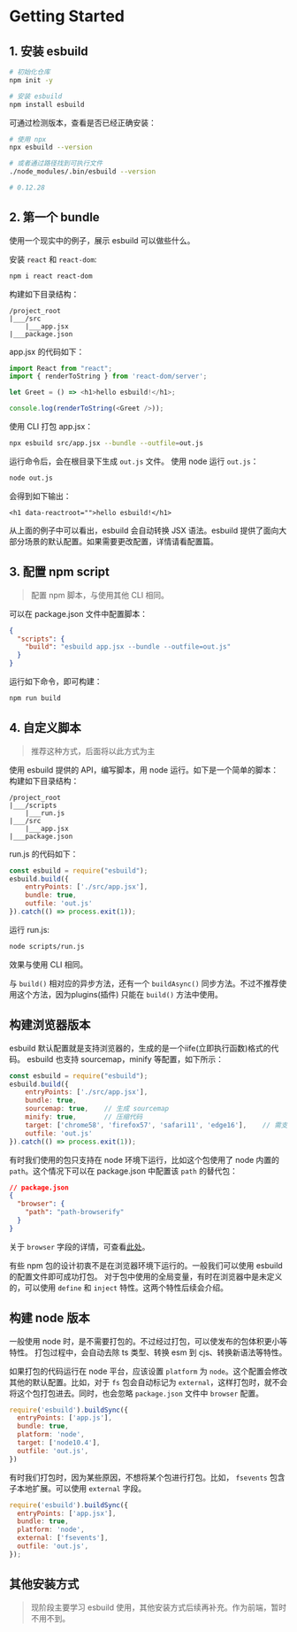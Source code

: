 # Getting Started

## 1. 安装 esbuild
```bash
# 初始化仓库
npm init -y

# 安装 esbuild
npm install esbuild
```

可通过检测版本，查看是否已经正确安装：
```bash
# 使用 npx
npx esbuild --version

# 或者通过路径找到可执行文件
./node_modules/.bin/esbuild --version

# 0.12.28
```

## 2. 第一个 bundle
使用一个现实中的例子，展示 esbuild 可以做些什么。

安装 `react` 和 `react-dom`:
```bash
npm i react react-dom
```

构建如下目录结构：
```
/project_root
|___/src
    |___app.jsx
|___package.json
```

app.jsx 的代码如下：
```javascript
import React from "react";
import { renderToString } from 'react-dom/server';

let Greet = () => <h1>hello esbuild!</h1>;

console.log(renderToString(<Greet />));
```

使用 CLI 打包 app.jsx：
```bash
npx esbuild src/app.jsx --bundle --outfile=out.js
```
运行命令后，会在根目录下生成 `out.js` 文件。
使用 node 运行 `out.js`：
```bash
node out.js
```
会得到如下输出：
```
<h1 data-reactroot="">hello esbuild!</h1>
```

从上面的例子中可以看出，esbuild 会自动转换 JSX 语法。esbuild 提供了面向大部分场景的默认配置。如果需要更改配置，详情请看配置篇。

## 3. 配置 npm script
> 配置 npm 脚本，与使用其他 CLI 相同。

可以在 package.json 文件中配置脚本：

```json
{
  "scripts": {
    "build": "esbuild app.jsx --bundle --outfile=out.js"
  }
}
```

运行如下命令，即可构建：
```bash
npm run build
```

## 4. 自定义脚本
> 推荐这种方式，后面将以此方式为主

使用 esbuild 提供的 API，编写脚本，用 node 运行。如下是一个简单的脚本：
构建如下目录结构：
```
/project_root
|___/scripts
    |___run.js
|___/src
    |___app.jsx
|___package.json
```

run.js 的代码如下：
```javascript
const esbuild = require("esbuild");
esbuild.build({
    entryPoints: ['./src/app.jsx'],
    bundle: true,
    outfile: 'out.js'
}).catch(() => process.exit(1));
```
运行 run.js:
```bash
node scripts/run.js
```
效果与使用 CLI 相同。

与 `build()` 相对应的异步方法，还有一个 `buildAsync()` 同步方法。不过不推荐使用这个方法，因为plugins(插件) 只能在 `build()` 方法中使用。

## 构建浏览器版本
esbuild 默认配置就是支持浏览器的，生成的是一个iife(立即执行函数)格式的代码。
esbuild 也支持 sourcemap，minify 等配置，如下所示：

```javascript
const esbuild = require("esbuild");
esbuild.build({
    entryPoints: ['./src/app.jsx'],
    bundle: true,
    sourcemap: true,    // 生成 sourcemap
    minify: true,       // 压缩代码
    target: ['chrome58', 'firefox57', 'safari11', 'edge16'],    // 需支持的浏览器，不是必须的
    outfile: 'out.js'
}).catch(() => process.exit(1));
```

有时我们使用的包只支持在 node 环境下运行，比如这个包使用了 node 内置的 `path`。这个情况下可以在 package.json 中配置该 `path` 的替代包：

```json
// package.json
{
  "browser": {
    "path": "path-browserify"
  }
}
```

关于 `browser` 字段的详情，可查看[此处](https://github.com/defunctzombie/package-browser-field-spec)。

有些 npm 包的设计初衷不是在浏览器环境下运行的。一般我们可以使用 esbuild 的配置文件即可成功打包。
对于包中使用的全局变量，有时在浏览器中是未定义的，可以使用 `define` 和 `inject` 特性。这两个特性后续会介绍。

## 构建 node 版本

一般使用 node 时，是不需要打包的。不过经过打包，可以使发布的包体积更小等特性。
打包过程中，会自动去除 ts 类型、转换 esm 到 cjs、转换新语法等特性。

如果打包的代码运行在 node 平台，应该设置 `platform` 为 `node`。这个配置会修改其他的默认配置。比如，对于 `fs` 包会自动标记为 `external`，这样打包时，就不会将这个包打包进去。同时，也会忽略 `package.json` 文件中 `browser` 配置。

```javascript
require('esbuild').buildSync({
  entryPoints: ['app.js'],
  bundle: true,
  platform: 'node',
  target: ['node10.4'],
  outfile: 'out.js',
})
```

有时我们打包时，因为某些原因，不想将某个包进行打包。比如， `fsevents` 包含子本地扩展。可以使用 `external` 字段。

```javascript
require('esbuild').buildSync({
  entryPoints: ['app.jsx'],
  bundle: true,
  platform: 'node',
  external: ['fsevents'],
  outfile: 'out.js',
});
```

## 其他安装方式
> 现阶段主要学习 esbuild 使用，其他安装方式后续再补充。作为前端，暂时不用不到。
